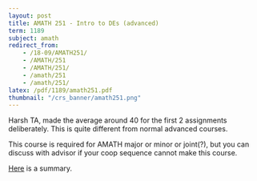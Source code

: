 ```yaml
---
layout: post
title: AMATH 251 - Intro to DEs (advanced)
term: 1189
subject: amath
redirect_from:
    - /18-09/AMATH251/
    - /AMATH/251
    - /AMATH/251/
    - /amath/251
    - /amath/251/
latex: /pdf/1189/amath251.pdf
thumbnail: "/crs_banner/amath251.png"
---
```


Harsh TA, made the average around 40 for the first 2 assignments deliberately. This is quite different from normal advanced courses.

This course is required for AMATH major or minor or joint(?), but you can discuss with advisor if your coop sequence
cannot make this course.

[Here](/pdf/1189/251.pdf) is a summary.
